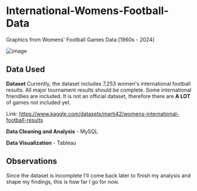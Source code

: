 # International-Womens-Football-Data
Graphics from Womens' Football Games Data [1960s - 2024]

![image](https://github.com/mateo-santos/International-Womens-Football-Data/assets/161756142/532cb934-3ebf-4cb9-a21f-40887b3aaac5)

## Data Used
**Dataset** Currently, the dataset includes 7,253 women's international football results. All major tournament results should be complete. Some international friendlies are included. It is not an official dataset, therefore there are **A LOT** of games not included yet. 

Link: https://www.kaggle.com/datasets/martj42/womens-international-football-results

**Data Cleaning and Analysis** - MySQL

**Data Visualization** - Tableau

## Observations
Since the dataset is incomplete I'll come back later to finish my analysis and shape my findings, this is how far I go for now. 
